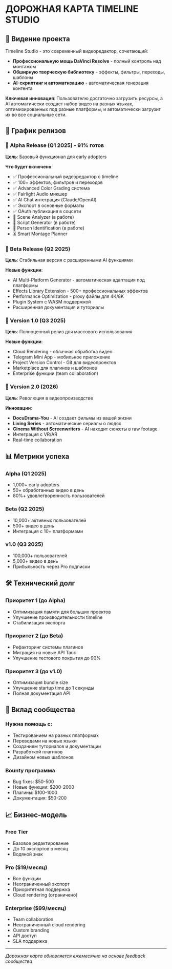 # ДОРОЖНАЯ КАРТА TIMELINE STUDIO

## 🎯 Видение проекта

Timeline Studio - это современный видеоредактор, сочетающий:
- **Профессиональную мощь DaVinci Resolve** - полный контроль над монтажом
- **Обширную творческую библиотеку** - эффекты, фильтры, переходы, шаблоны
- **AI-скриптинг и автоматизацию** - автоматическая генерация контента

**Ключевая инновация**: Пользователю достаточно загрузить ресурсы, а AI автоматически создаст набор видео на разных языках, оптимизированных под разные платформы, и автоматически загрузит их во все социальные сети.

## 📅 График релизов

### 🎯 Alpha Release (Q1 2025) - 91% готов

**Цель**: Базовый функционал для early adopters

**Что будет включено**:
- ✅ Профессиональный видеоредактор с timeline
- ✅ 100+ эффектов, фильтров и переходов
- ✅ Advanced Color Grading система
- ✅ Fairlight Audio микшер
- ✅ AI Chat интеграция (Claude/OpenAI)
- ✅ Экспорт в основные форматы
- ✅ OAuth публикация в соцсети
- 🔄 Scene Analyzer (в работе)
- 🔄 Script Generator (в работе)
- 🔄 Person Identification (в работе)
- ⏳ Smart Montage Planner

### 🚀 Beta Release (Q2 2025)

**Цель**: Стабильная версия с расширенными AI функциями

**Новые функции**:
- AI Multi-Platform Generator - автоматическая адаптация под платформы
- Effects Library Extension - 500+ профессиональных эффектов
- Performance Optimization - proxy файлы для 4K/8K
- Plugin System с WASM поддержкой
- Расширенная документация и туториалы

### 🌟 Version 1.0 (Q3 2025)

**Цель**: Полноценный релиз для массового использования

**Новые функции**:
- Cloud Rendering - облачная обработка видео
- Telegram Mini App - мобильное приложение
- Project Version Control - Git для видеопроектов
- Marketplace для плагинов и шаблонов
- Enterprise функции (team collaboration)

### 🔮 Version 2.0 (2026)

**Цель**: Революция в видеопроизводстве

**Инновации**:
- **DocuDrama-You** - AI создает фильмы из вашей жизни
- **Living Series** - автоматические сериалы о людях
- **Cinema Without Screenwriters** - AI находит сюжеты в raw footage
- Интеграция с VR/AR
- Real-time collaboration

## 📊 Метрики успеха

### Alpha (Q1 2025)
- 1,000+ early adopters
- 50+ обработанных видео в день
- 80%+ удовлетворенность пользователей

### Beta (Q2 2025)
- 10,000+ активных пользователей
- 500+ видео в день
- Интеграция с 10+ платформами

### v1.0 (Q3 2025)
- 100,000+ пользователей
- 5,000+ видео в день
- Прибыльность через Pro подписки

## 🛠️ Технический долг

### Приоритет 1 (до Alpha)
- Оптимизация памяти для больших проектов
- Улучшение производительности timeline
- Стабилизация экспорта

### Приоритет 2 (до Beta)
- Рефакторинг системы плагинов
- Миграция на новые API Tauri
- Улучшение тестового покрытия до 90%

### Приоритет 3 (до v1.0)
- Оптимизация bundle size
- Улучшение startup time до 1 секунды
- Полная документация API

## 🤝 Вклад сообщества

### Нужна помощь с:
- Тестированием на разных платформах
- Переводами на новые языки
- Созданием туториалов и документации
- Разработкой плагинов
- Дизайном новых шаблонов

### Bounty программа
- Bug fixes: $50-500
- Новые функции: $200-2000
- Плагины: $100-1000
- Документация: $50-200

## 📈 Бизнес-модель

### Free Tier
- Базовое редактирование
- До 10 экспортов в месяц
- Водяной знак

### Pro ($19/месяц)
- Все функции
- Неограниченный экспорт
- Приоритетная поддержка
- Cloud rendering (ограничено)

### Enterprise ($99/месяц)
- Team collaboration
- Неограниченный cloud rendering
- Custom branding
- API доступ
- SLA поддержка

---

*Дорожная карта обновляется ежемесячно на основе feedback сообщества*